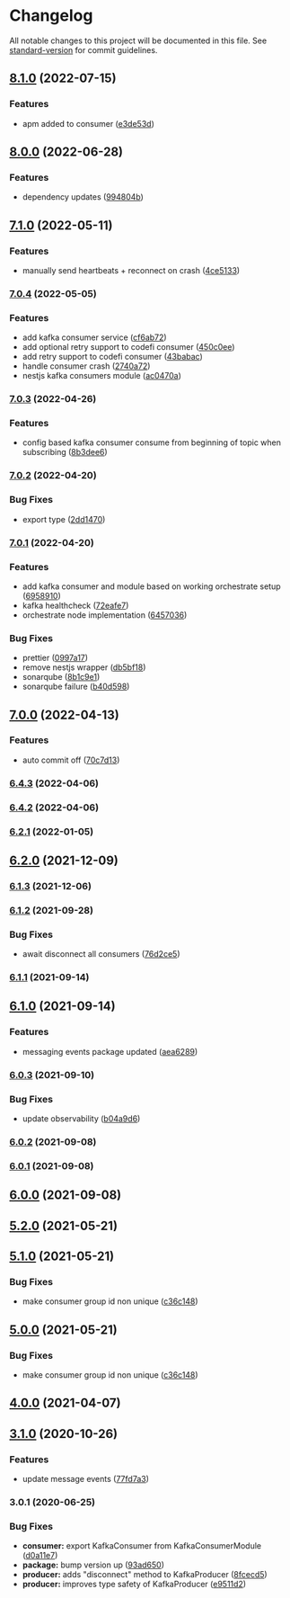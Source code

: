 # Changelog

All notable changes to this project will be documented in this file. See [standard-version](https://github.com/conventional-changelog/standard-version) for commit guidelines.

## [8.1.0](https://gitlab.com/ConsenSys/codefi/common/packages/nestjs-messaging/compare/v8.0.0...v8.1.0) (2022-07-15)


### Features

* apm added to consumer ([e3de53d](https://gitlab.com/ConsenSys/codefi/common/packages/nestjs-messaging/commit/e3de53dbfc12da96c0c151e0753795e5911ba934))

## [8.0.0](https://gitlab.com/ConsenSys/codefi/common/packages/nestjs-messaging/compare/v7.1.0...v8.0.0) (2022-06-28)


### Features

* dependency updates ([994804b](https://gitlab.com/ConsenSys/codefi/common/packages/nestjs-messaging/commit/994804b5743ad5484960d0e9ea176fa8f57029b0))

## [7.1.0](https://gitlab.com/ConsenSys/codefi/common/packages/nestjs-messaging/compare/v7.0.4...v7.1.0) (2022-05-11)


### Features

* manually send heartbeats + reconnect on crash ([4ce5133](https://gitlab.com/ConsenSys/codefi/common/packages/nestjs-messaging/commit/4ce5133c441665ada8e6e46703045bb546804a04))

### [7.0.4](https://gitlab.com/ConsenSys/codefi/common/packages/nestjs-messaging/compare/v7.0.3...v7.0.4) (2022-05-05)


### Features

* add kafka consumer service ([cf6ab72](https://gitlab.com/ConsenSys/codefi/common/packages/nestjs-messaging/commit/cf6ab722e735cece635648cbba6b144b805dccb0))
* add optional retry support to codefi consumer ([450c0ee](https://gitlab.com/ConsenSys/codefi/common/packages/nestjs-messaging/commit/450c0eec7be34504e5dfc532c44ad693ba914619))
* add retry support to codefi consumer ([43babac](https://gitlab.com/ConsenSys/codefi/common/packages/nestjs-messaging/commit/43babac123aea574b08ce252a1ed31aa67b1fc84))
* handle consumer crash ([2740a72](https://gitlab.com/ConsenSys/codefi/common/packages/nestjs-messaging/commit/2740a72ed2a29bf99d447185e014b8cfeb0814d1))
* nestjs kafka consumers module ([ac0470a](https://gitlab.com/ConsenSys/codefi/common/packages/nestjs-messaging/commit/ac0470ac00f98ba9a1f01c4f746eae2bbb291aef))

### [7.0.3](https://gitlab.com/ConsenSys/codefi/common/packages/nestjs-messaging/compare/v7.0.2...v7.0.3) (2022-04-26)


### Features

* config based kafka consumer consume from beginning of topic when subscribing ([8b3dee6](https://gitlab.com/ConsenSys/codefi/common/packages/nestjs-messaging/commit/8b3dee653915859eb0fa631d01521e785eb34edd))

### [7.0.2](https://gitlab.com/ConsenSys/codefi/common/packages/nestjs-messaging/compare/v7.0.1...v7.0.2) (2022-04-20)


### Bug Fixes

* export type ([2dd1470](https://gitlab.com/ConsenSys/codefi/common/packages/nestjs-messaging/commit/2dd147028fafbdffe44e74abb79d4e43f416823e))

### [7.0.1](https://gitlab.com/ConsenSys/codefi/common/packages/nestjs-messaging/compare/v7.0.0...v7.0.1) (2022-04-20)


### Features

* add kafka consumer and module based on working orchestrate setup ([6958910](https://gitlab.com/ConsenSys/codefi/common/packages/nestjs-messaging/commit/6958910c58f481e159c16183d4459513e1c55025))
* kafka healthcheck ([72eafe7](https://gitlab.com/ConsenSys/codefi/common/packages/nestjs-messaging/commit/72eafe788863da2622360c9e43857e94776216c7))
* orchestrate node implementation ([6457036](https://gitlab.com/ConsenSys/codefi/common/packages/nestjs-messaging/commit/64570364da0f61b7615f0bc39b61a9c0597417b3))


### Bug Fixes

* prettier ([0997a17](https://gitlab.com/ConsenSys/codefi/common/packages/nestjs-messaging/commit/0997a179a9f19cb6bdeadd62881072ffc2b24a4d))
* remove nestjs wrapper ([db5bf18](https://gitlab.com/ConsenSys/codefi/common/packages/nestjs-messaging/commit/db5bf18eae33ce6b5fc21d0a91921cab580be474))
* sonarqube ([8b1c9e1](https://gitlab.com/ConsenSys/codefi/common/packages/nestjs-messaging/commit/8b1c9e1de979589fd930c85b9494640688b59d70))
* sonarqube failure ([b40d598](https://gitlab.com/ConsenSys/codefi/common/packages/nestjs-messaging/commit/b40d5984cac2a5251761ae7754b74dbebdc0847a))

## [7.0.0](https://gitlab.com/ConsenSys/codefi/common/packages/nestjs-messaging/compare/v6.4.3...v7.0.0) (2022-04-13)


### Features

* auto commit off ([70c7d13](https://gitlab.com/ConsenSys/codefi/common/packages/nestjs-messaging/commit/70c7d13d51af53929c90a7ebd9d712fa2bc2b467))

### [6.4.3](https://gitlab.com/ConsenSys/codefi/common/packages/nestjs-messaging/compare/v6.4.3...v6.4.2) (2022-04-06)

### [6.4.2](https://gitlab.com/ConsenSys/codefi/common/packages/nestjs-messaging/compare/v6.4.2...v6.2.1) (2022-04-06)

### [6.2.1](https://gitlab.com/ConsenSys/codefi/common/packages/nestjs-messaging/compare/v6.2.0...v6.2.1) (2022-01-05)

## [6.2.0](https://gitlab.com/ConsenSys/codefi/common/packages/nestjs-messaging/compare/v6.1.3...v6.2.0) (2021-12-09)

### [6.1.3](https://gitlab.com/consensys-defi/codefi-packages/nestjs-messaging/compare/v6.1.2...v6.1.3) (2021-12-06)

### [6.1.2](https://gitlab.com/ConsenSys/codefi/common/packages/nestjs-messaging/compare/v6.1.1...v6.1.2) (2021-09-28)


### Bug Fixes

* await disconnect all consumers ([76d2ce5](https://gitlab.com/ConsenSys/codefi/common/packages/nestjs-messaging/commit/76d2ce581e2da25721cebea50327dea89a41e6a5))

### [6.1.1](https://gitlab.com/ConsenSys/codefi/common/packages/nestjs-messaging/compare/v6.1.0...v6.1.1) (2021-09-14)

## [6.1.0](https://gitlab.com/ConsenSys/codefi/common/packages/nestjs-messaging/compare/v6.0.3...v6.1.0) (2021-09-14)


### Features

* messaging events package updated ([aea6289](https://gitlab.com/ConsenSys/codefi/common/packages/nestjs-messaging/commit/aea6289b76dda1f48b3dbdfc6ad83e4e64ad2a94))

### [6.0.3](https://gitlab.com/consensys-defi/codefi-packages/nestjs-messaging/compare/v6.0.2...v6.0.3) (2021-09-10)


### Bug Fixes

* update observability ([b04a9d6](https://gitlab.com/consensys-defi/codefi-packages/nestjs-messaging/commit/b04a9d62675cba965858848573b7f32b2db62598))

### [6.0.2](https://gitlab.com/consensys-defi/codefi-packages/nestjs-messaging/compare/v6.0.1...v6.0.2) (2021-09-08)

### [6.0.1](https://gitlab.com/consensys-defi/codefi-packages/nestjs-messaging/compare/v6.0.0...v6.0.1) (2021-09-08)

## [6.0.0](https://gitlab.com/consensys-defi/codefi-packages/nestjs-messaging/compare/v5.2.0...v6.0.0) (2021-09-08)

## [5.2.0](https://gitlab.com/consensys-defi/codefi-packages/nestjs-messaging/compare/v5.1.0...v5.2.0) (2021-05-21)

## [5.1.0](https://gitlab.com/ConsenSys/codefi/common/packages/nestjs-messaging/compare/v3.1.0...v5.1.0) (2021-05-21)


### Bug Fixes

* make consumer group id non unique ([c36c148](https://gitlab.com/ConsenSys/codefi/common/packages/nestjs-messaging/commit/c36c148c0bb46dc7cdfc80e01272d065f7712f90))

## [5.0.0](https://gitlab.com/consensys-defi/codefi-packages/nestjs-messaging/compare/v4.0.0...v5.0.0) (2021-05-21)


### Bug Fixes

* make consumer group id non unique ([c36c148](https://gitlab.com/consensys-defi/codefi-packages/nestjs-messaging/commit/c36c148c0bb46dc7cdfc80e01272d065f7712f90))

## [4.0.0](https://gitlab.com/ConsenSys/codefi/common/packages/nestjs-messaging/compare/v3.1.0...v4.0.0) (2021-04-07)

## [3.1.0](https://gitlab.com/ConsenSys/codefi/common/packages/nestjs-messaging/compare/v3.0.1...v3.1.0) (2020-10-26)


### Features

* update message events ([77fd7a3](https://gitlab.com/ConsenSys/codefi/common/packages/nestjs-messaging/commit/77fd7a3a5505d25c3b57a305a23defe90dc80a54))

### 3.0.1 (2020-06-25)


### Bug Fixes

* **consumer:** export KafkaConsumer from KafkaConsumerModule ([d0a11e7](https://gitlab.com/ConsenSys/codefi/common/packages/nestjs-messaging/commit/d0a11e7627f1185f757be3954d15cfde854ed1a0))
* **package:** bump version up ([93ad650](https://gitlab.com/ConsenSys/codefi/common/packages/nestjs-messaging/commit/93ad650a57064c3d872d9bdd2dacd9ef9c662cd6))
* **producer:** adds "disconnect" method to KafkaProducer ([8fcecd5](https://gitlab.com/ConsenSys/codefi/common/packages/nestjs-messaging/commit/8fcecd5ea48f68ec280d4e9a61f862f463c98bab))
* **producer:** improves type safety of KafkaProducer ([e9511d2](https://gitlab.com/ConsenSys/codefi/common/packages/nestjs-messaging/commit/e9511d2da9c7d00571b7a57dbeb4e2abc87d3157))
